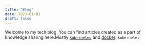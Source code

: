 ```yaml
---
title: "Blog"
date: 2023-01-01
draft: false
---
```


Welcome to my tech blog. You can find articles created as a part of knowledge sharing here.Mostly [`kubernetes`](https://kubernetes.io/docs/home/) and [docker](https://www.docker.com/). `kubernetes`

